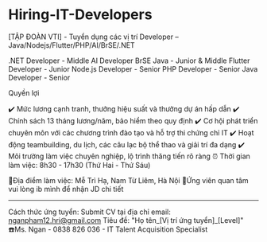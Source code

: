 # Hiring-IT-Developers
[TẬP ĐOÀN VTI] - Tuyển dụng các vị trí Developer – Java/Nodejs/Flutter/PHP/AI/BrSE/.NET 


.NET Developer - Middle
AI Developer
BrSE Java - Junior & Middle
Flutter Developer - Junior
Node.js Developer - Senior
PHP Developer - Senior
Java Developer - Senior

Quyền lợi

✔️ Mức lương cạnh tranh, thưởng hiệu suất và thưởng dự án hấp dẫn
✔️ Chính sách 13 tháng lương/năm, bảo hiểm theo quy định
✔️ Cơ hội phát triển chuyên môn với các chương trình đào tạo và hỗ trợ thi chứng chỉ IT
✔️ Hoạt động teambuilding, du lịch, các câu lạc bộ thể thao và giải trí đa dạng
✔️ Môi trường làm việc chuyên nghiệp, lộ trình thăng tiến rõ ràng
⏰ Thời gian làm việc: 8h30 - 17h30 (Thứ Hai - Thứ Sáu)

🏢Địa điểm làm việc: Mễ Trì Hạ, Nam Từ Liêm, Hà Nội
📩Ứng viên quan tâm vui lòng ib mình để nhận JD chi tiết
______________________________________________________
Cách thức ứng tuyển: Submit CV tại địa chỉ email: nganpham12.hri@gmail.com
Tiêu đề: "Họ tên_[Vị trí ứng tuyển]_[Level]"
☎️Ms. Ngan - 0838 826 036 - IT Talent Acquisition Specialist
